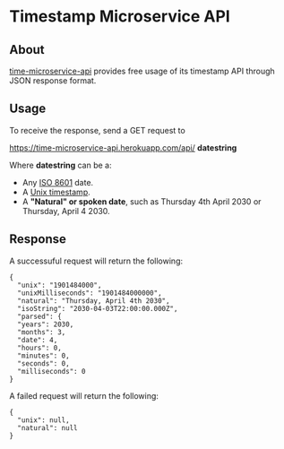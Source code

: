# Timestamp Microservice API
## About
[time-microservice-api](https://time-microservice-api.herokuapp.com/) provides free usage of its timestamp API through JSON response format.

## Usage
To receive the response, send a GET request to

https://time-microservice-api.herokuapp.com/api/ **datestring** 

Where  **datestring** can be a:

- Any [ISO 8601](https://en.wikipedia.org/wiki/ISO_8601) date.
- A [Unix timestamp](https://en.wikipedia.org/wiki/Unix_time).
- A **"Natural" or spoken date**, such as Thursday 4th April 2030 or Thursday, April 4 2030.

## Response
A successuful request will return the following:

```
{
  "unix": "1901484000",
  "unixMilliseconds": "1901484000000",
  "natural": "Thursday, April 4th 2030",
  "isoString": "2030-04-03T22:00:00.000Z",
  "parsed": {
  "years": 2030,
  "months": 3,
  "date": 4,
  "hours": 0,
  "minutes": 0,
  "seconds": 0,
  "milliseconds": 0
}
```

A failed request will return the following:

```
{
  "unix": null, 
  "natural": null
}
```